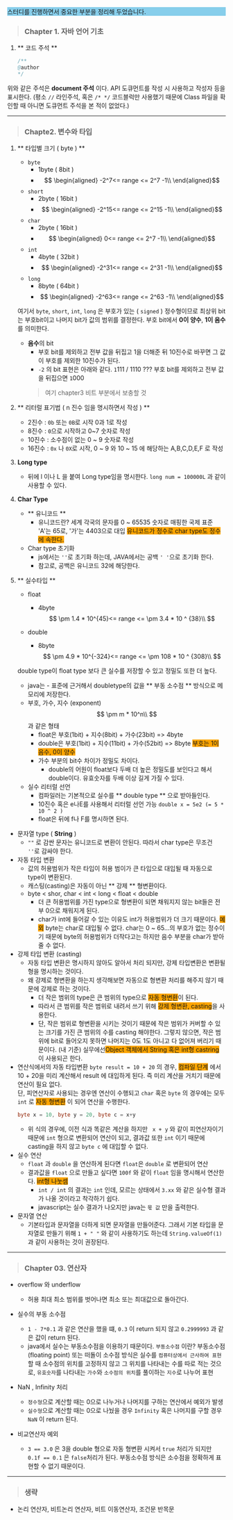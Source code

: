 <div style="background : skyblue;">스터디를 진행하면서 중요한 부분을 정리해 두었습니다.</div>

> ### Chapter 1. 자바 언어 기초

1. ** 코드 주석 **
   ```java
   /**
   @author 
   */
   ```
위와 같은 주석은 **document 주석** 이다. API 도큐먼트를 작성 시 사용하고 작성자 등을 표시한다.
(평소 `//` 라인주석, 혹은 `/* */` 코드블럭만 사용했기 때문에 Class 파일을 확인할 때 아니면 도큐먼트 주석을 본 적이 없었다.)
   
---

> ### Chapte2. 변수와 타입

1. ** 타입별 크기 ( byte ) **
    - `byte`
        - 1byte ( 8bit )
        - $$
          \begin{aligned}
          -2^7<= range <= 2^7 -1\\
          \end{aligned}$$
    - `short`
        - 2byte ( 16bit )
        - $$
          \begin{aligned}
          -2^15<= range <= 2^15 -1\\
          \end{aligned}$$
    - `char`
        - 2byte ( 16bit )
        - $$
          \begin{aligned}
          0<= range <= 2^7 -1\\
          \end{aligned}$$
    -  `int`
        - 4byte ( 32bit )
        - $$
          \begin{aligned}
          -2^31<= range <= 2^31 -1\\
          \end{aligned}$$
    - `long`
        - 8byte ( 64bit )
        - $$
          \begin{aligned}
          -2^63<= range <= 2^63 -1\\
          \end{aligned}$$

   여기서 `byte`, `short`, `int`, `long` 은  부호가 있는 ( `signed` ) 정수형이므로 최상위 bit는 부호bit이고 나머지 bit가 값의 범위를 결정한다.
   부호 bit에서 **0이 양수**, **1이 음수**를 의미한다.

    - **음수**의 bit
        - 부호 bit를 제외하고 전부 값을 뒤집고 1을 더해준 뒤 10진수로 바꾸면 그 값이 부호를 제외한 10진수가 된다.
        - `-2` 의 bit 표현은 아래와 같다.
          `1`111 / 1110 ???
          부호 bit를 제외하고 전부 값을 뒤집으면
          `1`000
      > 여기 chapter3 비트 부분에서 보충할 것

2. ** 리터럴 표기법 ( n 진수 임을 명시하면서 작성 ) **
    - 2진수 : `0b` 또는 `0B`로 시작 0과 1로 작성
    - 8진수 : `0`으로 시작하고 0~7 숫자로 작성
    - 10진수 : 소수점이 없는 0 ~ 9 숫자로 작성
    - 16진수 : `0x` 나 `0X`로 시작, 0 ~ 9 와 10 ~ 15 에 해당하는 A,B,C,D,E,F 로 작성

3. **Long type**
    - 뒤에 l 이나 L 을 붙여 Long type임을 명시한다.
      `long num = 100000L` 과 같이 사용할 수 있다.

4. **Char Type**
    - ** 유니코드 **
        - 유니코드란?
          세계 각국의 문자를 0 ~ 65535 숫자로 매핑한 국제 표준
          'A'는 65로, '가'는 4403으로 대입
          <span style="background : orange;">유니코드가 정수로 char type도 정수에 속한다.</span>
    - Char type 초기화
        - js에서는 `''`로 초기화 하는데, JAVA에서는 공백 `' '`으로 초기화 한다.
        - 참고로, 공백은 유니코드 32에 해당한다.
5. ** 실수타입 **
    - float
        - 4byte
          $$
          \pm 1.4 * 10^{45}<= range <= \pm 3.4 * 10 ^ {38}\\
          $$

    - double
        - 8byte
          $$
          \pm 4.9 * 10^{-324}<= range <= \pm 108 * 10 ^ {308}\\
          $$

   double type이 float type 보다 큰 실수를 저장할 수 있고 정밀도 또한 더 높다.
    - java는 - 표준에 근거해서 doubletype의 값을 ** 부동 소수점 ** 방식으로 메모리에 저장한다.
      <br>
    - 부호, 가수, 지수 (exponent)
      $$
      \pm m * 10^n\\
      $$
      과 같은 형태
        - float은 부호(1bit) + 지수(8bit) + 가수(23bit) => 4byte
        - double은 부호(1bit) + 지수(11bit) + 가수(52bit) => 8byte
          <span style="background : orange;">부호는 1이 음수, 0이 양수</span>
        - 가수 부분의 bit수 차이가 정밀도 차이다.
            - double의 어원이 float보다 두배 더 높은 정밀도를 보인다고 해서 double이다. 유효숫자를 두배 이상 길게 가질 수 있다.
              <br>
    - 실수 리터럴 선언
        - 컴파일러는 기본적으로 실수를 ** double type ** 으로 받아들인다.
        - 10진수 혹은 e나E를 사용해서 리터럴 선언 가능
          `double x = 5e2 (= 5 * 10 ^ 2 )`
        - float은 뒤에 f나 F를 명시하면 된다.
          <br>
- 문자열 type ( **String** )
    - `""` 로 감싼 문자는 유니코드로 변환이 안된다.
      따라서 char type은 무조건 `''`로 감싸야 한다.
      <br>
- 자동 타입 변환
    - 값의 허용범위가 작은 타입이 허용 범이가 큰 타입으로 대입될 때 자동으로 type이 변환된다.
    - 캐스팅(casting)은 자동이 아닌 ** 강제 ** 형변환이다.
    - byte < shor, char < int < long < float < double
        - 더 큰 허용범위를 가진 type으로 형변환이 되면 채워지지 않는 bit들은 전부 0으로 채워지게 된다.
        - char가 int에 들어갈 수 있는 이유도 int가 허용범위가 더 크기 때문이다.
          <span style="background : orange;">예외</span> byte는 char로 대입될 수 없다. char는 0 ~ 65...의 부호가 없는 정수이기 때문에 byte의 허용범위가 더작다고는 하지만 음수 부분을 char가 받아 줄 수 없다.
          <br>
- 강제 타입 변환 (casting)
    - 자동 타입 변환은 명시하지 않아도 알아서 처리 되지만, 강제 타입변환은 변환될 형을 명시하는 것이다.
    - 왜 강제로 형변환을 하는지 생각해보면 자동으로 형변환 처리를 해주지 않기 때문에 강제로 하는 것이다.
        - 더 작은 범위의 type은 큰 범위의 type으로 <span style="background : orange;">자동 형변환</span>이 된다.
        - 따라서 큰 범위를 작은 범위로 내려서 쓰기 위해 <span style="background : orange;">강제 형변환, casting</span>을 사용한다.
        - 단, 작은 범위로 형변환을 시키는 것이기 때문에 작은 범위가 커버할 수 있는 크기를 가진 큰 범위의 수를 casting 해야한다.
          그렇지 않으면, 작은 범위에 bit로 들어오지 못하면 나머지는 0도 1도 아니고 다 없어져 버리기 때문이다.
          (내 기준) 실무에선<span style="background : orange;">Object 객체에서 String 혹은 int형 castring</span>  이 사용되곤 한다.
          <br>
- 연산식에서의 자동 타입변환
  `byte result = 10 + 20` 의 경우, <span style="background : orange;">컴파일 단계</span> 에서 10 + 20을 미리 계산해서 result 에 대입하게 된다. 즉 미리 계산을 거치기 때문에 연산이 필요 없다. <br>단, 피연산자로 사용되는 경우엔 연산이 수행되고 `char` 혹은 `byte` 의 경우에는 모두 `int` 로 <span style="background : orange;">자동 형변환</span> 이 되어 연산을 수행한다.
   ```java
   byte x = 10, byte y = 20, byte c = x+y 
   ```
    - 위 식의 경우에, 이전 식과 똑같은 계산을 하지만 ` x + y` 와 같이 피연산자이기 때문에 `int` 형으로 변환되어 연산이 되고, 결과값 또한 `int` 이기 때문에 casting을 하지 않고 `byte c` 에 대입할 수 없다.
      <br>
- 실수 연산
    - `float` 과 `double` 을 연산하게 된다면 `float`은 `double` 로 변환되어 연산
    - 결과값을 `float` 으로 만들고 싶다면 `100f` 와 같이 `float` 임을 명시해서 연산한다.
      <span style="background : orange;"> int형 나눗셈 </span>
        - `int / int` 의 결과는 `int` 인데, 모르는 상태에서 `3.xx` 와 같은 실수형 결과가 나올 것이라고 착각하기 쉽다.
        - javascript는 실수 결과가 나오지만 java는 `몫 값` 만을 출력한다.
          <br>
- 문자열 연산
    - 기본타입과 문자열을 더하게 되면 문자열을 만들어준다.
      그래서 기본 타입을 문자열로 만들기 위해 `1 + " "` 와 같이 사용하기도 하는데 `String.valueOf(1)` 과 같이 사용하는 것이 권장된다.
      <br>
---
> ### Chapter 03. 연산자

- overflow 와 underflow
    - 허용 최대 최소 범위를 벗어나면 최소 또는 최대값으로 돌아간다.
      <br>
- 실수의 부동 소수점
    - `1 - 7*0.1` 과 같은 연산을 했을 떄, `0.3` 이 return 되지 않고 `0.2999993` 과 같은 값이 return 된다.
    - java에서 실수는 부동소수점을 이용하기 때문이다.
      `부동소수점` 이란?
      부동소수점(floating point) 또는 떠돌이 소수점 방식은 실수를 `컴퓨터상에서 근사하여 표현`할 때 소수점의 위치를 고정하지 않고 그 위치를 나타내는 수를 따로 적는 것으로, `유효숫자`를 나타내는 `가수`와 `소수점의 위치`를 풀이하는 `지수`로 나누어 표현
      <br>
- NaN , Infinity   처리
    - `정수형`으로 계산할 때는 0으로 나누거나 나머지를 구하는 연산에서 예외가 발생
    - `실수형`으로 계산할 때는 0으로 나눴을 경우 `Infinity` 혹은 나머지를 구할 경우`NaN` 이 return 된다.

- 비교연산자 예외
    - `3 == 3.0` 은 3을 double 형으로 자동 형변환 시켜서 `true` 처리가 되지만
      `0.1f == 0.1` 은 `false`처리가 된다. 부동소수점 방식은 소수점을 정확하게 표현할 수 없기 때문이다.

---
> ### 생략


- 논리 연산자, 비트논리 연산자, 비트 이동연산자, 조건문 반목문
